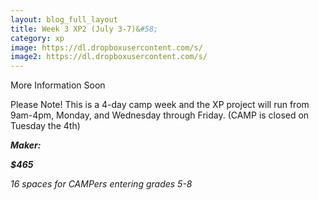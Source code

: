 ```yaml
---
layout: blog_full_layout
title: Week 3 XP2 (July 3-7)&#58; 
category: xp
image: https://dl.dropboxusercontent.com/s/
image2: https://dl.dropboxusercontent.com/s/
---
```


More Information Soon


Please Note! This is a 4-day camp week and the XP project will run from 9am-4pm, Monday, and Wednesday through Friday. (CAMP is closed on Tuesday the 4th)

**_Maker:_** 

**_$465_**

*16 spaces for CAMPers entering grades 5-8*
